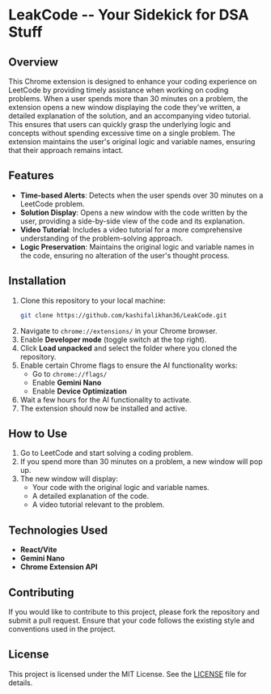 # LeakCode -- Your Sidekick for DSA Stuff

## Overview
This Chrome extension is designed to enhance your coding experience on LeetCode by providing timely assistance when working on coding problems. When a user spends more than 30 minutes on a problem, the extension opens a new window displaying the code they've written, a detailed explanation of the solution, and an accompanying video tutorial. This ensures that users can quickly grasp the underlying logic and concepts without spending excessive time on a single problem. The extension maintains the user's original logic and variable names, ensuring that their approach remains intact.

## Features
- **Time-based Alerts**: Detects when the user spends over 30 minutes on a LeetCode problem.
- **Solution Display**: Opens a new window with the code written by the user, providing a side-by-side view of the code and its explanation.
- **Video Tutorial**: Includes a video tutorial for a more comprehensive understanding of the problem-solving approach.
- **Logic Preservation**: Maintains the original logic and variable names in the code, ensuring no alteration of the user's thought process.

## Installation
1. Clone this repository to your local machine:
   ```bash
   git clone https://github.com/kashifalikhan36/LeakCode.git
   ```
2. Navigate to `chrome://extensions/` in your Chrome browser.
3. Enable **Developer mode** (toggle switch at the top right).
4. Click **Load unpacked** and select the folder where you cloned the repository.
5. Enable certain Chrome flags to ensure the AI functionality works:
   - Go to `chrome://flags/`
   - Enable **Gemini Nano**
   - Enable **Device Optimization**
6. Wait a few hours for the AI functionality to activate.
7. The extension should now be installed and active.

## How to Use
1. Go to LeetCode and start solving a coding problem.
2. If you spend more than 30 minutes on a problem, a new window will pop up.
3. The new window will display:
   - Your code with the original logic and variable names.
   - A detailed explanation of the code.
   - A video tutorial relevant to the problem.

## Technologies Used
- **React/Vite**
- **Gemini Nano**
- **Chrome Extension API**

## Contributing
If you would like to contribute to this project, please fork the repository and submit a pull request. Ensure that your code follows the existing style and conventions used in the project.

## License
This project is licensed under the MIT License. See the [LICENSE](LICENSE) file for details.

